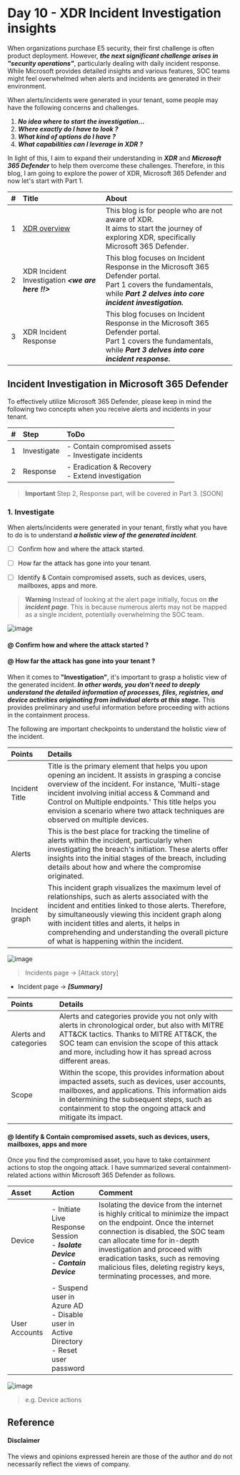 # Day 10 - XDR Incident Investigation insights
When organizations purchase E5 security, their first challenge is often product deployment. However, ***the next significant challenge arises in "security operations"***, particularly dealing with daily incident response. While Microsoft provides detailed insights and various features, SOC teams might feel overwhelmed when alerts and incidents are generated in their environment. 

When alerts/incidents were generated in your tenant, some people may have the following concerns and challenges.

1. ***No idea where to start the investigation...***
2. ***Where exactly do I have to look ?***
3. ***What kind of options do I have ?***
4. ***What capabilities can I leverage in XDR ?***


In light of this, I aim to expand their understanding in ***XDR*** and ***Microsoft 365 Defender*** to help them overcome these challenges.
Therefore, in this blog, I am going to explore the power of XDR, Microsoft 365 Defender and now let's start with Part 1.

| #    | Title | About | 
|:-----|:----- |:------|
|1     | [XDR overview](https://github.com/LearningKijo/SecurityResearcher-Note/blob/main/SecurityResearcher-Note-Folder/Day9-XDR-Insights-part1.md)  | This blog is for people who are not aware of XDR. <br> It aims to start the journey of exploring XDR, specifically Microsoft 365 Defender. |
|2     | XDR Incident Investigation ***<we are here !!>***  | This blog focuses on Incident Response in the Microsoft 365 Defender portal. <br> Part 1 covers the fundamentals, while ***Part 2 delves into core incident investigation.*** |
|3     | XDR  Incident Response | This blog focuses on Incident Response in the Microsoft 365 Defender portal. <br> Part 1 covers the fundamentals, while ***Part 3 delves into core incident response.*** | 

## Incident Investigation in Microsoft 365 Defender 

To effectively utilize Microsoft 365 Defender, please keep in mind the following two concepts when you receive alerts and incidents in your tenant.

| #    | Step        |     ToDo                                                    |
|:-----|:------------|:------------------------------------------------------------| 
|  1   | Investigate | - Contain compromised assets <br> - Investigate incidents | 
|  2   | Response    | - Eradication & Recovery <br> - Extend investigation      | 
> **Important**
> Step 2, Response part, will be covered in Part 3. [SOON]

###  1. Investigate
When alerts/incidents were generated in your tenant, firstly what you have to do is to understand ***a holistic view of the generated incident***.
- [ ] Confirm how and where the attack started.
- [ ] How far the attack has gone into your tenant.
- [ ] Identify & Contain compromised assets, such as devices, users, mailboxes, apps and more.

  
>**Warning**
> Instead of looking at the alert page initially, focus on ***the incident page***. This is because numerous alerts may not be mapped as a single incident, potentially overwhelming the SOC team.

![image](https://github.com/LearningKijo/SecurityResearcher-Note/assets/120234772/7df02513-bc93-430b-8aac-a4f57b4287fb)

#### @ Confirm how and where the attack started ? 
#### @ How far the attack has gone into your tenant ?

When it comes to **"Investigation"**, it's important to grasp a holistic view of the generated incident.
***In other words, you don't need to deeply understand the detailed information of processes, files, registries, and device activities originating from individual alerts at this stage.***
This provides preliminary and useful information before proceeding with actions in the containment process.

The following are important checkpoints to understand the holistic view of the incident.


| Points         | Details     |
|:---------------|:------------|
| Incident Title |Title is the primary element that helps you upon opening an incident. It assists in grasping a concise overview of the incident. For instance, 'Multi-stage incident involving initial access & Command and Control on Multiple endpoints.' This title helps you envision a scenario where two attack techniques are observed on multiple devices.|
| Alerts         |This is the best place for tracking the timeline of alerts within the incident, particularly when investigating the breach's initiation. These alerts offer insights into the initial stages of the breach, including details about how and where the compromise originated.|
| Incident graph |This incident graph visualizes the maximum level of relationships, such as alerts associated with the incident and entities linked to those alerts. Therefore, by simultaneously viewing this incident graph along with incident titles and alerts, it helps in comprehending and understanding the overall picture of what is happening within the incident. |

 ![image](https://github.com/LearningKijo/SecurityResearcher-Note/assets/120234772/9024828f-ae49-42d4-b19f-37c01f7badfe)
>  Incidents page -> [Attack story]

 - Incident page -> ***[Summary]***

| Points                | Details     |
|:----------------------|:------------|
| Alerts and categories |Alerts and categories provide you not only with alerts in chronological order, but also with MITRE ATT&CK tactics. Thanks to MITRE ATT&CK, the SOC team can envision the scope of this attack and more, including how it has spread across different areas.|
| Scope                 |Within the scope, this provides information about impacted assets, such as devices, user accounts, mailboxes, and applications. This information aids in determining the subsequent steps, such as containment to stop the ongoing attack and mitigate its impact.|

#### @ Identify & Contain compromised assets, such as devices, users, mailboxes, apps and more
Once you find the compromised asset, you have to take containment actions to stop the ongoing attack. I have summarized several containment-related actions within Microsoft 365 Defender as follows.

| Asset   | Action  | Comment |
|:--------|:--------|:--------|
| Device  | - Initiate Live Response Session <br> - ***Isolate Device*** <br> - ***Contain Device***  | Isolating the device from the internet is highly critical to minimize the impact on the endpoint. Once the internet connection is disabled, the SOC team can allocate time for in-depth investigation and proceed with eradication tasks, such as removing malicious files, deleting registry keys, terminating processes, and more.| 
| User Accounts | - Suspend user in Azure AD <br> - Disable user in Active Directory <br> - Reset user password |

![image](https://github.com/LearningKijo/SecurityResearcher-Note/assets/120234772/3379a4c5-7a86-45fb-9176-88344aceefe5)
> e.g. Device actions 

## Reference

#### Disclaimer
The views and opinions expressed herein are those of the author and do not necessarily reflect the views of company.
